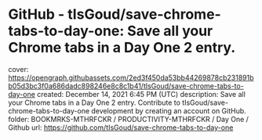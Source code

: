 # GitHub - tIsGoud/save-chrome-tabs-to-day-one: Save all your Chrome tabs in a Day One 2 entry.

cover: https://opengraph.githubassets.com/2ed3f450da53bb44269878cb231891bb05d3bc3f0a686dadc898246e8c8c1b41/tIsGoud/save-chrome-tabs-to-day-one
created: December 14, 2021 6:45 PM (UTC)
description: Save all your Chrome tabs in a Day One 2 entry. Contribute to tIsGoud/save-chrome-tabs-to-day-one development by creating an account on GitHub.
folder: BOOKMRKS-MTHRFCKR / PRODUCTIVITY-MTHRFCKR / Day One / Github
url: https://github.com/tIsGoud/save-chrome-tabs-to-day-one
